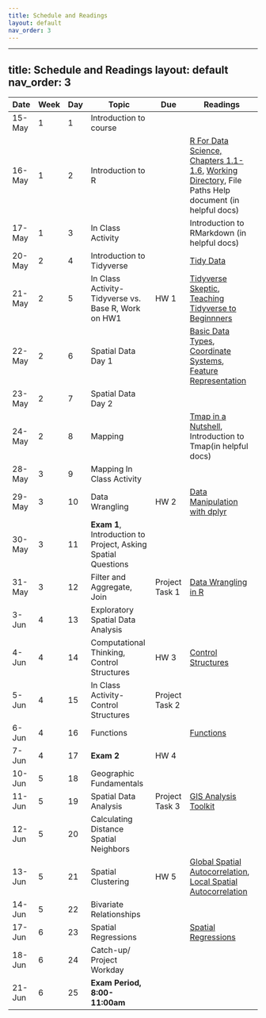 ```yaml
---
title: Schedule and Readings
layout: default
nav_order: 3
---
```


---
title: Schedule and Readings
layout: default
nav_order: 3
---
| Date   | Week | Day | Topic                                      | Due        | Readings        |
|--------|------|-----|--------------------------------------------|------------|-----------------|
| 15-May | 1    | 1   | Introduction to course                     |            |                 |
| 16-May | 1    | 2   | Introduction to R                          |            |   [R For Data Science, Chapters 1.1-1.6](https://r4ds.had.co.nz/introduction.html), [Working Directory](https://intro2r.com/work-d.html), File Paths Help document (in helpful docs)            |
| 17-May | 1    | 3   | In Class Activity                          |            |  Introduction to RMarkdown (in helpful docs)               |
| 20-May | 2    | 4   | Introduction to Tidyverse                  |            | [Tidy Data](https://jhudatascience.org/tidyversecourse/intro.html#tidy-data)                |
| 21-May | 2    | 5   | In Class Activity- Tidyverse vs. Base R, Work on HW1 |HW 1       |      [Tidyverse Skeptic](https://github.com/matloff/TidyverseSkeptic), [Teaching Tidyverse to Beginnners](http://varianceexplained.org/r/teach-tidyverse/)|
| 22-May | 2    | 6   | Spatial Data Day 1                        |            |[Basic Data Types](https://rspatial.org/intr/2-basic-data-types.html), [Coordinate Systems](https://mgimond.github.io/Spatial/chp09_0.html), [Feature Representation](https://mgimond.github.io/Spatial/chp02_0.html)                 |
| 23-May | 2    | 7   | Spatial Data Day 2                        |            |                 |
| 24-May | 2    | 8   | Mapping                                    |            |  [Tmap in a Nutshell](https://r-tmap.github.io/tmap-book/nutshell.html), Introduction to Tmap(in helpful docs)               |
| 28-May | 3    | 9   | Mapping In Class Activity                  |            |                 |            |
| 29-May | 3    | 10  | Data Wrangling                             |HW 2       |   [Data Manipulation with dplyr](https://cengel.github.io/R-data-wrangling/dplyr.html)              |
| 30-May | 3    | 11  | **Exam 1**, Introduction to Project, Asking Spatial Questions |            |                 |
| 31-May | 3    | 12  | Filter and Aggregate, Join                 |Project Task 1 |  [Data Wrangling in R](https://bookdown.org/jgscott/DSGI/data-wrangling.html)              |
| 3-Jun  | 4    | 13  | Exploratory Spatial Data Analysis          |            |                 |
| 4-Jun  | 4    | 14  | Computational Thinking, Control Structures |HW 3       |  [Control Structures](https://bookdown.org/rdpeng/RProgDA/control-structures.html)               |
| 5-Jun  | 4    | 15  | In Class Activity- Control Structures      |Project Task 2 |                 |
| 6-Jun  | 4    | 16  | Functions                                  |            | [Functions](https://r4ds.hadley.nz/functions.html)                |
| 7-Jun  | 4    | 17  | **Exam 2**                                     |HW 4       |                 |
| 10-Jun | 5    | 18  | Geographic Fundamentals                    |            |                 |
| 11-Jun | 5    | 19  | Spatial Data Analysis                      |Project Task 3 |  [GIS Analysis Toolkit](https://bookdown.org/michael_bcalles/gis-crash-course-in-r/toolkit.html)               |
| 12-Jun | 5    | 20  | Calculating Distance Spatial Neighbors     |            |                 |
| 13-Jun | 5    | 21  | Spatial Clustering                         |HW 5       | [Global Spatial Autocorrelation](https://geodacenter.github.io/workbook/5a_global_auto/lab5a.html), [Local Spatial Autocorrelation](https://geodacenter.github.io/workbook/6a_local_auto/lab6a.html)                |
| 14-Jun | 5    | 22  | Bivariate Relationships                    |            |                 |
| 17-Jun | 6    | 23  | Spatial Regressions                        |            | [Spatial Regressions](http://www.geo.hunter.cuny.edu/~ssun/R-Spatial/spregression.html)                |
| 18-Jun | 6    | 24  | Catch-up/ Project Workday                  |            |                 |
| 21-Jun | 6    | 25  | **Exam Period, 8:00-11:00am**                  |            |                 |
